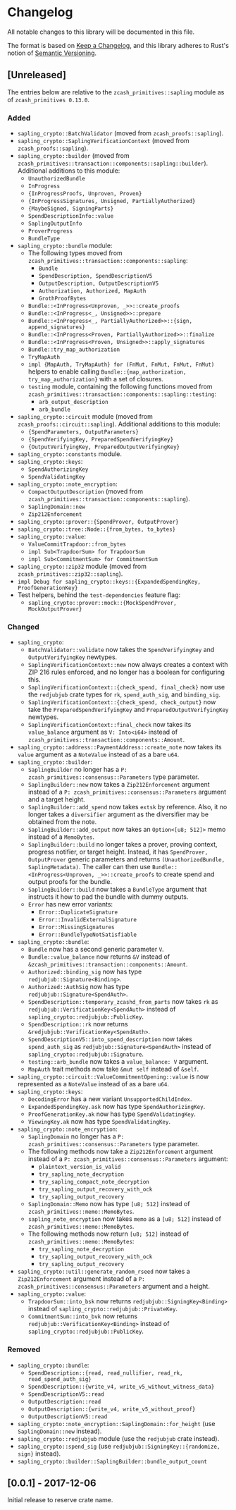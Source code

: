 # Changelog
All notable changes to this library will be documented in this file.

The format is based on [Keep a Changelog](https://keepachangelog.com/en/1.0.0/),
and this library adheres to Rust's notion of
[Semantic Versioning](https://semver.org/spec/v2.0.0.html).

## [Unreleased]
The entries below are relative to the `zcash_primitives::sapling` module as of
`zcash_primitives 0.13.0`.

### Added
- `sapling_crypto::BatchValidator` (moved from `zcash_proofs::sapling`).
- `sapling_crypto::SaplingVerificationContext` (moved from
  `zcash_proofs::sapling`).
- `sapling_crypto::builder` (moved from
  `zcash_primitives::transaction::components::sapling::builder`). Additional
  additions to this module:
  - `UnauthorizedBundle`
  - `InProgress`
  - `{InProgressProofs, Unproven, Proven}`
  - `{InProgressSignatures, Unsigned, PartiallyAuthorized}`
  - `{MaybeSigned, SigningParts}`
  - `SpendDescriptionInfo::value`
  - `SaplingOutputInfo`
  - `ProverProgress`
  - `BundleType`
- `sapling_crypto::bundle` module:
  - The following types moved from
    `zcash_primitives::transaction::components::sapling`:
    - `Bundle`
    - `SpendDescription, SpendDescriptionV5`
    - `OutputDescription, OutputDescriptionV5`
    - `Authorization, Authorized, MapAuth`
    - `GrothProofBytes`
  - `Bundle::<InProgress<Unproven, _>>::create_proofs`
  - `Bundle::<InProgress<_, Unsigned>>::prepare`
  - `Bundle::<InProgress<_, PartiallyAuthorized>>::{sign, append_signatures}`
  - `Bundle::<InProgress<Proven, PartiallyAuthorized>>::finalize`
  - `Bundle::<InProgress<Proven, Unsigned>>::apply_signatures`
  - `Bundle::try_map_authorization`
  - `TryMapAuth`
  - `impl {MapAuth, TryMapAuth} for (FnMut, FnMut, FnMut, FnMut)`
    helpers to enable calling `Bundle::{map_authorization, try_map_authorization}`
    with a set of closures.
  - `testing` module, containing the following functions moved from
    `zcash_primitives::transaction::components::sapling::testing`:
    - `arb_output_description`
    - `arb_bundle`
- `sapling_crypto::circuit` module (moved from `zcash_proofs::circuit::sapling`).
  Additional additions to this module:
  - `{SpendParameters, OutputParameters}`
  - `{SpendVerifyingKey, PreparedSpendVerifyingKey}`
  - `{OutputVerifyingKey, PreparedOutputVerifyingKey}`
- `sapling_crypto::constants` module.
- `sapling_crypto::keys`:
  - `SpendAuthorizingKey`
  - `SpendValidatingKey`
- `sapling_crypto::note_encryption`:
  - `CompactOutputDescription` (moved from
    `zcash_primitives::transaction::components::sapling`).
  - `SaplingDomain::new`
  - `Zip212Enforcement`
- `sapling_crypto::prover::{SpendProver, OutputProver}`
- `sapling_crypto::tree::Node::{from_bytes, to_bytes}`
- `sapling_crypto::value`:
  - `ValueCommitTrapdoor::from_bytes`
  - `impl Sub<TrapdoorSum> for TrapdoorSum`
  - `impl Sub<CommitmentSum> for CommitmentSum`
- `sapling_crypto::zip32` module (moved from `zcash_primitives::zip32::sapling`).
- `impl Debug for sapling_crypto::keys::{ExpandedSpendingKey, ProofGenerationKey}`
- Test helpers, behind the `test-dependencies` feature flag:
  - `sapling_crypto::prover::mock::{MockSpendProver, MockOutputProver}`

### Changed
- `sapling_crypto`:
  - `BatchValidator::validate` now takes the `SpendVerifyingKey` and
    `OutputVerifyingKey` newtypes.
  - `SaplingVerificationContext::new` now always creates a context with ZIP 216
    rules enforced, and no longer has a boolean for configuring this.
  - `SaplingVerificationContext::{check_spend, final_check}` now use the
    `redjubjub` crate types for `rk`, `spend_auth_sig`, and `binding_sig`.
  - `SaplingVerificationContext::{check_spend, check_output}` now take
    the `PreparedSpendVerifyingKey` and `PreparedOutputVerifyingKey`
    newtypes.
  - `SaplingVerificationContext::final_check` now takes its `value_balance`
    argument as `V: Into<i64>` instead of
    `zcash_primitives::transaction::components::Amount`.
- `sapling_crypto::address::PaymentAddress::create_note` now takes its `value`
  argument as a `NoteValue` instead of as a bare `u64`.
- `sapling_crypto::builder`:
  - `SaplingBuilder` no longer has a `P: zcash_primitives::consensus::Parameters`
    type parameter.
  - `SaplingBuilder::new` now takes a `Zip212Enforcement` argument instead of a
    `P: zcash_primitives::consensus::Parameters` argument and a target height.
  - `SaplingBuilder::add_spend` now takes `extsk` by reference. Also, it no
    longer takes a `diversifier` argument as the diversifier may be obtained
    from the note.
  - `SaplingBuilder::add_output` now takes an `Option<[u8; 512]>` memo instead
    of a `MemoBytes`.
  - `SaplingBuilder::build` no longer takes a prover, proving context, progress
    notifier, or target height. Instead, it has `SpendProver, OutputProver`
    generic parameters and returns `(UnauthorizedBundle, SaplingMetadata)`. The
    caller can then use `Bundle::<InProgress<Unproven, _>>::create_proofs` to
    create spend and output proofs for the bundle.
  - `SaplingBuilder::build` now takes a `BundleType` argument that instructs
    it how to pad the bundle with dummy outputs.
  - `Error` has new error variants:
    - `Error::DuplicateSignature`
    - `Error::InvalidExternalSignature`
    - `Error::MissingSignatures`
    - `Error::BundleTypeNotSatisfiable`
- `sapling_crypto::bundle`:
  - `Bundle` now has a second generic parameter `V`.
  - `Bundle::value_balance` now returns `&V` instead of
    `&zcash_primitives::transaction::components::Amount`.
  - `Authorized::binding_sig` now has type `redjubjub::Signature<Binding>`.
  - `Authorized::AuthSig` now has type `redjubjub::Signature<SpendAuth>`.
  - `SpendDescription::temporary_zcashd_from_parts` now takes `rk` as
    `redjubjub::VerificationKey<SpendAuth>` instead of
    `sapling_crypto::redjubjub::PublicKey`.
  - `SpendDescription::rk` now returns `&redjubjub::VerificationKey<SpendAuth>`.
  - `SpendDescriptionV5::into_spend_description` now takes `spend_auth_sig` as
    `redjubjub::Signature<SpendAuth>` instead of
    `sapling_crypto::redjubjub::Signature`.
  - `testing::arb_bundle` now takes a `value_balance: V` argument.
  - `MapAuth` trait methods now take `&mut self` instead of `&self`.
- `sapling_crypto::circuit::ValueCommitmentOpening::value` is now represented as
  a `NoteValue` instead of as a bare `u64`.
- `sapling_crypto::keys`:
  - `DecodingError` has a new variant `UnsupportedChildIndex`.
  - `ExpandedSpendingKey.ask` now has type `SpendAuthorizingKey`.
  - `ProofGenerationKey.ak` now has type `SpendValidatingKey`.
  - `ViewingKey.ak` now has type `SpendValidatingKey`.
- `sapling_crypto::note_encryption`:
  - `SaplingDomain` no longer has a `P: zcash_primitives::consensus::Parameters`
    type parameter.
  - The following methods now take a `Zip212Enforcement` argument instead of a
    `P: zcash_primitives::consensus::Parameters` argument:
    - `plaintext_version_is_valid`
    - `try_sapling_note_decryption`
    - `try_sapling_compact_note_decryption`
    - `try_sapling_output_recovery_with_ock`
    - `try_sapling_output_recovery`
  - `SaplingDomain::Memo` now has type `[u8; 512]` instead of
    `zcash_primitives::memo::MemoBytes`.
  - `sapling_note_encryption` now takes `memo` as a `[u8; 512]` instead of
    `zcash_primitives::memo::MemoBytes`.
  - The following methods now return `[u8; 512]` instead of
    `zcash_primitives::memo::MemoBytes`:
    - `try_sapling_note_decryption`
    - `try_sapling_output_recovery_with_ock`
    - `try_sapling_output_recovery`
- `sapling_crypto::util::generate_random_rseed` now takes a `Zip212Enforcement`
  argument instead of a `P: zcash_primitives::consensus::Parameters` argument
  and a height.
- `sapling_crypto::value`:
  - `TrapdoorSum::into_bsk` now returns `redjubjub::SigningKey<Binding>` instead
    of `sapling_crypto::redjubjub::PrivateKey`.
  - `CommitmentSum::into_bvk` now returns `redjubjub::VerificationKey<Binding>`
    instead of `sapling_crypto::redjubjub::PublicKey`.

### Removed
- `sapling_crypto::bundle`:
  - `SpendDescription::{read, read_nullifier, read_rk, read_spend_auth_sig}`
  - `SpendDescription::{write_v4, write_v5_without_witness_data}`
  - `SpendDescriptionV5::read`
  - `OutputDescription::read`
  - `OutputDescription::{write_v4, write_v5_without_proof}`
  - `OutputDescriptionV5::read`
- `sapling_crypto::note_encryption::SaplingDomain::for_height` (use
  `SaplingDomain::new` instead).
- `sapling_crypto::redjubjub` module (use the `redjubjub` crate instead).
- `sapling_crypto::spend_sig` (use `redjubjub::SigningKey::{randomize, sign}`
  instead).
- `sapling_crypto::builder::SaplingBuilder::bundle_output_count`

## [0.0.1] - 2017-12-06
Initial release to reserve crate name.
